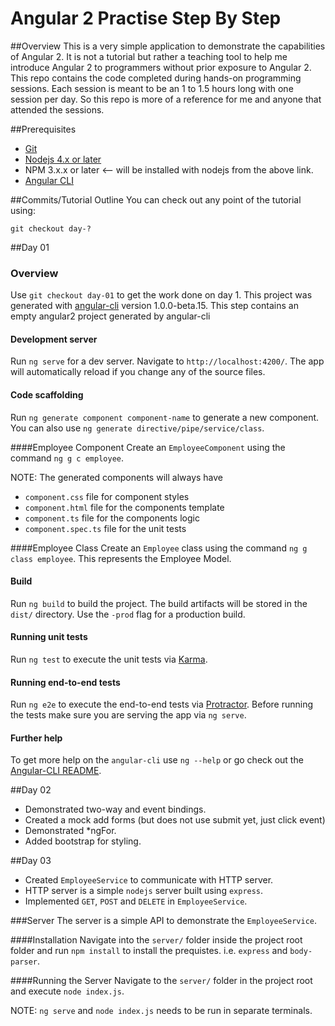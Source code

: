 # Angular 2 Practise Step By Step

##Overview
This is a very simple application to demonstrate the capabilities of Angular 2. It is not a tutorial but rather a teaching tool to help me introduce Angular 2 to programmers without prior exposure to Angular 2. This repo contains the code completed during hands-on programming sessions. Each session is meant to be an 1 to 1.5 hours long with one session per day. So this repo is more of a reference for me and anyone that attended the sessions.

##Prerequisites 
- [Git](https://git-scm.com/downloads)
- [Nodejs 4.x or later](https://nodejs.org/en/)
- NPM 3.x.x or later <-- will be installed with nodejs from the above link.
- [Angular CLI](https://github.com/angular/angular-cli)

##Commits/Tutorial Outline
You can check out any point of the tutorial using:
```
git checkout day-?
```

##Day 01
### Overview
Use `git checkout day-01` to get the work done on day 1.
This project was generated with [angular-cli](https://github.com/angular/angular-cli) version 1.0.0-beta.15. This step contains an empty angular2 project generated by angular-cli

#### Development server
Run `ng serve` for a dev server. Navigate to `http://localhost:4200/`. The app will automatically reload if you change any of the source files.

#### Code scaffolding

Run `ng generate component component-name` to generate a new component. You can also use `ng generate directive/pipe/service/class`.

####Employee Component
Create an `EmployeeComponent` using the command `ng g c employee`. 

NOTE: The generated components will always have
- `component.css` file for component styles
- `component.html` file for the components template
- `component.ts` file for the components logic
- `component.spec.ts` file for the unit tests

####Employee Class
Create an `Employee` class using the command `ng g class employee`. This represents the Employee Model.

#### Build

Run `ng build` to build the project. The build artifacts will be stored in the `dist/` directory. Use the `-prod` flag for a production build.

#### Running unit tests

Run `ng test` to execute the unit tests via [Karma](https://karma-runner.github.io).

#### Running end-to-end tests

Run `ng e2e` to execute the end-to-end tests via [Protractor](http://www.protractortest.org/). 
Before running the tests make sure you are serving the app via `ng serve`.

#### Further help

To get more help on the `angular-cli` use `ng --help` or go check out the [Angular-CLI README](https://github.com/angular/angular-cli/blob/master/README.md).

##Day 02
- Demonstrated two-way and event bindings. 
- Created a mock add forms (but does not use submit yet, just click event)
- Demonstrated *ngFor.
- Added bootstrap for styling.

##Day 03
- Created `EmployeeService` to communicate with HTTP server.
- HTTP server is a simple `nodejs` server built using `express`.
- Implemented `GET`, `POST` and `DELETE` in `EmployeeService`.

###Server
The server is a simple API to demonstrate the `EmployeeService`. 

####Installation
Navigate into the `server/` folder inside the project root folder and run `npm install` to install the prequistes. i.e. `express` and `body-parser`.

####Running the Server
Navigate to the `server/` folder in the project root and execute `node index.js`.

NOTE: `ng serve` and `node index.js` needs to be run in separate terminals. 